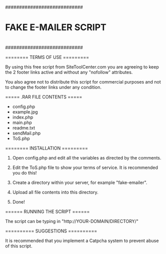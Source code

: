 ############################
#                          #
#   FAKE E-MAILER SCRIPT   #
#                          #
############################


======== TERMS OF USE =========

By using this free script from SiteToolCenter.com 
you are agreeing to keep the 2 footer links active 
and without any "nofollow" attributes. 

You also agree not to distribute this script for 
commercial purposes and not to change the footer 
links under any condition.



===== .RAR FILE CONTENTS  =====

 - config.php
 - example.jpg
 - index.php
 - main.php
 - readme.txt
 - sendMail.php
 - ToS.php



======== INSTALLATION =========

1. Open config.php and edit all the variables 
   as directed by the comments.

2. Edit the ToS.php file to show your terms of 
   service. It is recommended you do this!

2. Create a directory within your server, for 
   example "fake-emailer".

3. Upload all file contents into this directory.

4. Done!



====== RUNNING THE SCRIPT ======

The script can be typing in "http://YOUR-DOMAIN/DIRECTORY/"



========== SUGGESTIONS ==========

It is recommended that you implement a Catpcha system 
to prevent abuse of this script.
